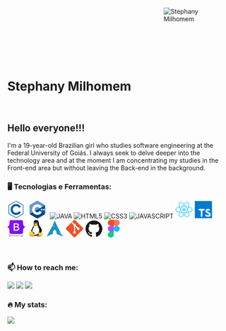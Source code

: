 <img align="right" width="150px" style="margin-top:-20px" src="https://github.com/user-attachments/assets/9913bea9-4e49-46bc-a127-3b4abf3a5517" alt="Stephany Milhomem">
  
</br>
</br>
</br>
</br>
</br>
</br>

<div dsplay="inline-block">
  <h1 align="left">Stephany Milhomem</h1>
</div>

</br>
<h2 align="left">Hello everyone!!!</h2>
I'm a 19-year-old Brazilian girl who studies software engineering at the Federal University of Goiás.
I always seek to delve deeper into the technology area and at the moment I am concentrating my studies in the Front-end area but without leaving the Back-end in the background.
</br>

### 🖥️ Tecnologias e Ferramentas:

<img width="40" src="https://github.com/devicons/devicon/blob/master/icons/c/c-line.svg" alt="C"/>&nbsp;
<img src="https://github.com/devicons/devicon/blob/master/icons/cplusplus/cplusplus-original.svg" title="CPP" alt="CPP" width="40" height="40"/>&nbsp;
<img width="40px" src="https://cdn.jsdelivr.net/gh/devicons/devicon/icons/java/java-original.svg" title = "JAVA"/>
<img width="40px" src="https://cdn.jsdelivr.net/gh/devicons/devicon/icons/html5/html5-original-wordmark.svg" title = "HTML5"/>
<img width="40px" src="https://cdn.jsdelivr.net/gh/devicons/devicon/icons/css3/css3-original-wordmark.svg" title = "CSS3"/>
<img width="40px" src="https://cdn.jsdelivr.net/gh/devicons/devicon/icons/javascript/javascript-original.svg" title = "JAVASCRIPT"/>
<img width="40px" src="https://github.com/devicons/devicon/blob/master/icons/react/react-original.svg" title = "REACT"/>
<img width="40px" src="https://github.com/devicons/devicon/blob/master/icons/typescript/typescript-original.svg" title = "TYPESCRIPT"/>
<img width="40px" src="https://github.com/devicons/devicon/blob/master/icons/bootstrap/bootstrap-original-wordmark.svg" title = "BOOTSTRAP"/>
<img width="40px" src="https://github.com/devicons/devicon/blob/master/icons/linux/linux-original.svg" title = "LINUX"/>
<img width="40px" src="https://github.com/devicons/devicon/blob/master/icons/archlinux/archlinux-original.svg" title = "ARCHLINUX"/>
<img width="40px" src="https://github.com/devicons/devicon/blob/master/icons/git/git-original.svg" title = "GIT"/>
<img width="40px" src="https://github.com/devicons/devicon/blob/master/icons/github/github-original.svg" title = "GITHUB"/>
<img width="40px" src="https://github.com/devicons/devicon/blob/master/icons/figma/figma-original.svg" title = "FIGMA"/>

</br>

### 📫 How to reach me:
<div>
<a href="https://www.instagram.com/milhomemstephany/" target="_blank"><img loading="lazy" src="https://img.shields.io/badge/-Instagram-%23E4405F?style=for-the-badge&logo=instagram&logoColor=white" target="_blank"></a>
<a href = "mailto:stephanymilhomem56@gmail.com"><img loading="lazy" src="https://img.shields.io/badge/Gmail-D14836?style=for-the-badge&logo=gmail&logoColor=white" target="_blank"></a>
<a href="https://www.linkedin.com/in/stephany-de-oliveira-sousa-milhomem-a32288246/" target="_blank"><img loading="lazy" src="https://img.shields.io/badge/-LinkedIn-%230077B5?style=for-the-badge&logo=linkedin&logoColor=white" target="_blank"></a>  
</div>

### 🔥 My stats:
<div>
<a href="https://github.com/StephanyMil">
<img loading="lazy" height="180em" src="https://github-readme-stats.vercel.app/api/top-langs/?username=StephanyMil&layout=compact&langs_count=7&theme=dracula"/>
</div>
